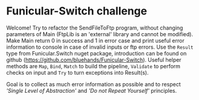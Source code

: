 # Funicular-Switch challenge

Welcome!
Try to refactor the SendFileToFtp program, without changing parameters of Main (FtpLib is an 'external' library and cannot be modified). 
Make Main return 0 in success and 1 in error case and print useful error information to console in case of invalid inputs or ftp errors.
Use the `Result` type from Funicular.Switch nuget package, introduction can be found on github (https://github.com/bluehands/Funicular-Switch).
Useful helper methods are `Map`, `Bind`, `Match` to build the pipeline, `Validate` to perform checks on input and `Try` to turn exceptions into Result(s).

Goal is to collect as much error information as possible and to respect *'Single Level of Abstraction'* and *'Do not Repeat Yourself'* principles.